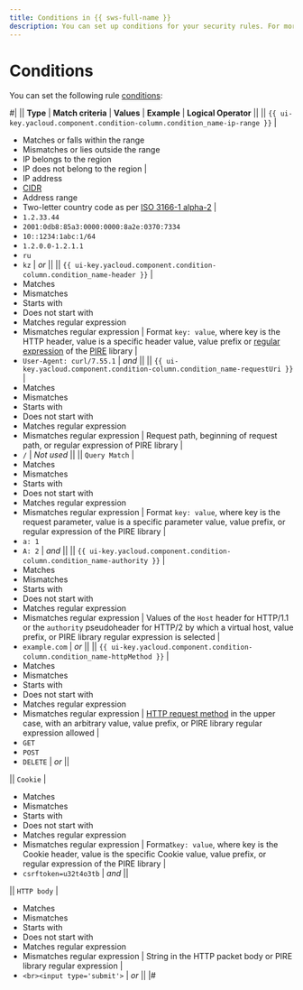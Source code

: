 ```yaml
---
title: Conditions in {{ sws-full-name }}
description: You can set up conditions for your security rules. For more information, read this article.
---
```


# Conditions

You can set the following rule [conditions](rules.md):

#|
|| **Type** | **Match criteria** | **Values** | **Example** | **Logical Operator** ||
|| `{{ ui-key.yacloud.component.condition-column.condition_name-ip-range }}` |
* Matches or falls within the range
* Mismatches or lies outside the range
* IP belongs to the region
* IP does not belong to the region
|
* IP address
* [CIDR](https://en.wikipedia.org/wiki/Classless_Inter-Domain_Routing)
* Address range
* Two-letter country code as per [ISO 3166-1 alpha-2](https://en.wikipedia.org/wiki/ISO_3166-1_alpha-2)
|
* `1.2.33.44`
* `2001:0db8:85a3:0000:0000:8a2e:0370:7334`
* `10::1234:1abc:1/64`
* `1.2.0.0-1.2.1.1`
* `ru`
* `kz`
| _or_ ||
|| `{{ ui-key.yacloud.component.condition-column.condition_name-header }}` |
* Matches
* Mismatches
* Starts with
* Does not start with
* Matches regular expression
* Mismatches regular expression
|
Format `key: value`, where key is the HTTP header,
value is a specific header value, value
prefix or [regular expression](https://en.wikipedia.org/wiki/Regular_expression) of the [PIRE](https://github.com/yandex/pire) library
|
* `User-Agent: curl/7.55.1`
| _and_ ||
|| `{{ ui-key.yacloud.component.condition-column.condition_name-requestUri }}` |
* Matches
* Mismatches
* Starts with
* Does not start with
* Matches regular expression
* Mismatches regular expression
|
Request path, beginning of request path, or regular
expression of PIRE library
|
* `/`
| _Not used_ ||
|| `Query Match` |
* Matches
* Mismatches
* Starts with
* Does not start with
* Matches regular expression
* Mismatches regular expression
|
Format `key: value`, where key is the request
parameter, value is a specific parameter value,
value prefix, or regular expression of the
PIRE library
|
* `a: 1`
* `A: 2`
| _and_ ||
|| `{{ ui-key.yacloud.component.condition-column.condition_name-authority }}` |
* Matches
* Mismatches
* Starts with
* Does not start with
* Matches regular expression
* Mismatches regular expression
|
Values of the `Host` header for HTTP/1.1 or
the `authority` pseudoheader for HTTP/2 by which a virtual
host, value prefix, or PIRE library
regular expression is selected
|
* `example.com`
| _or_ ||
|| `{{ ui-key.yacloud.component.condition-column.condition_name-httpMethod }}` |
* Matches
* Mismatches
* Starts with
* Does not start with
* Matches regular expression
* Mismatches regular expression
|
[HTTP request method](https://en.wikipedia.org/wiki/HTTP#Request_methods) in the upper case,
with an arbitrary value, value prefix, or PIRE library
regular expression allowed
|
* `GET`
* `POST`
* `DELETE`
| _or_ ||

|| `Cookie` |
* Matches
* Mismatches
* Starts with
* Does not start with
* Matches regular expression
* Mismatches regular expression
|
Format`key: value`, where key is the Cookie header, value is the specific Cookie value, value prefix, or regular expression of the PIRE library
|
* `csrftoken=u32t4o3tb`
| _and_ ||

|| `HTTP body` |
* Matches
* Mismatches
* Starts with
* Does not start with
* Matches regular expression
* Mismatches regular expression
|
String in the HTTP packet body or PIRE library regular expression
|
* `<br><input type='submit'>`
| _or_ ||
|#
